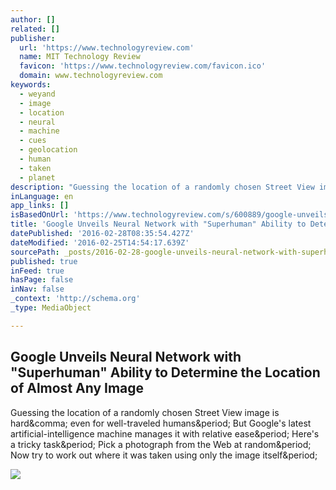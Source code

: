 ```yaml
---
author: []
related: []
publisher:
  url: 'https://www.technologyreview.com'
  name: MIT Technology Review
  favicon: 'https://www.technologyreview.com/favicon.ico'
  domain: www.technologyreview.com
keywords:
  - weyand
  - image
  - location
  - neural
  - machine
  - cues
  - geolocation
  - human
  - taken
  - planet
description: "Guessing the location of a randomly chosen Street View image is hard, even for well-traveled humans. But Google's latest artificial-intelligence machine manages it with relative ease. Here's a tricky task. Pick a photograph from the Web at random. Now try to work out where it was taken using only the image itself."
inLanguage: en
app_links: []
isBasedOnUrl: 'https://www.technologyreview.com/s/600889/google-unveils-neural-network-with-superhuman-ability-to-determine-the-location-of-almost/'
title: 'Google Unveils Neural Network with "Superhuman" Ability to Determine the Location of Almost Any Image'
datePublished: '2016-02-28T08:35:54.427Z'
dateModified: '2016-02-25T14:54:17.639Z'
sourcePath: _posts/2016-02-28-google-unveils-neural-network-with-superhuman-ability-to-d.md
published: true
inFeed: true
hasPage: false
inNav: false
_context: 'http://schema.org'
_type: MediaObject

---
```

<article style=""><h1>Google Unveils Neural Network with "Superhuman" Ability to Determine the Location of Almost Any Image</h1><p>Guessing the location of a randomly chosen Street View image is hard&amp;comma; even for well-traveled humans&amp;period; But Google's latest artificial-intelligence machine manages it with relative ease&amp;period; Here's a tricky task&amp;period; Pick a photograph from the Web at random&amp;period; Now try to work out where it was taken using only the image itself&amp;period;</p><img src="https://d267cvn3rvuq91.cloudfront.net/i/images/planet.jpg?sw=590&amp;cx=0&amp;cy=0&amp;cw=928&amp;ch=614" /></article>